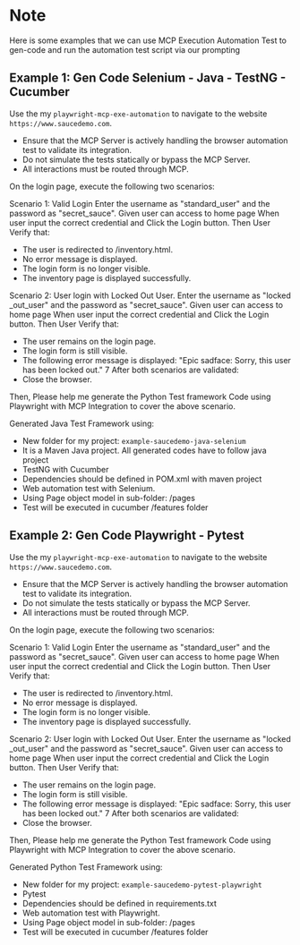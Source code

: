# Note
Here is some examples that we can use MCP Execution Automation Test to gen-code and run the automation test script via our prompting

## Example 1: Gen Code Selenium - Java - TestNG - Cucumber

Use the my `playwright-mcp-exe-automation`  to navigate to the website `https://www.saucedemo.com`. 
- Ensure that the MCP Server is actively handling the browser automation test to validate its integration. 
- Do not simulate the tests statically or bypass the MCP Server. 
- All interactions must be routed through MCP.

On the login page, execute the following two scenarios:

Scenario 1: Valid Login Enter the username as "standard_user" and the password as "secret_sauce".
Given user can access to home page
When user input the correct credential and Click the Login button.
Then User Verify that:
- The user is redirected to /inventory.html.
- No error message is displayed.
- The login form is no longer visible.
- The inventory page is displayed successfully.


Scenario 2: User login with Locked Out User. Enter the username as "locked _out_user" and the password as "secret_sauce".
Given user can access to home page
When user input the correct credential and Click the Login button.
Then User Verify that:
- The user remains on the login page.
- The login form is still visible.
- The following error message is displayed: "Epic sadface: Sorry, this user has been locked out."
7 After both scenarios are validated:
- Close the browser.

Then, Please help me generate the Python Test framework Code using Playwright with MCP Integration to cover the above scenario.

Generated Java Test Framework using:
- New folder for my project: `example-saucedemo-java-selenium`
- It is a Maven Java project. All generated codes have to follow java project
- TestNG with Cucumber
- Dependencies should be defined in POM.xml with maven project
- Web automation test with Selenium.
- Using Page object model in sub-folder: /pages
- Test will be executed in cucumber /features folder

## Example 2: Gen Code Playwright - Pytest

Use the my `playwright-mcp-exe-automation`  to navigate to the website `https://www.saucedemo.com`. 
- Ensure that the MCP Server is actively handling the browser automation test to validate its integration. 
- Do not simulate the tests statically or bypass the MCP Server. 
- All interactions must be routed through MCP.

On the login page, execute the following two scenarios:

Scenario 1: Valid Login Enter the username as "standard_user" and the password as "secret_sauce".
Given user can access to home page
When user input the correct credential and Click the Login button.
Then User Verify that:
- The user is redirected to /inventory.html.
- No error message is displayed.
- The login form is no longer visible.
- The inventory page is displayed successfully.


Scenario 2: User login with Locked Out User. Enter the username as "locked _out_user" and the password as "secret_sauce".
Given user can access to home page
When user input the correct credential and Click the Login button.
Then User Verify that:
- The user remains on the login page.
- The login form is still visible.
- The following error message is displayed: "Epic sadface: Sorry, this user has been locked out."
7 After both scenarios are validated:
- Close the browser.

Then, Please help me generate the Python Test framework Code using Playwright with MCP Integration to cover the above scenario.

Generated Python Test Framework using:
- New folder for my project: `example-saucedemo-pytest-playwright`
- Pytest
- Dependencies should be defined in requirements.txt
- Web automation test with Playwright.
- Using Page object model in sub-folder: /pages
- Test will be executed in cucumber /features folder

